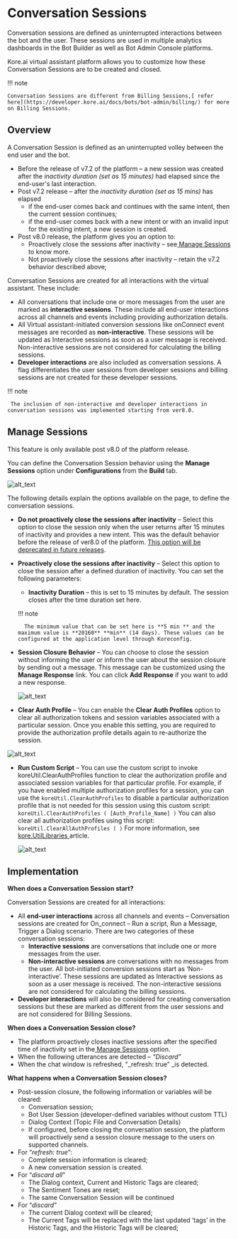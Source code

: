 
# Conversation Sessions

	

		

			

Conversation sessions are defined as uninterrupted interactions between the bot and the user. These sessions are used in multiple analytics dashboards in the Bot Builder as well as Bot Admin Console platforms.

Kore.ai virtual assistant platform allows you to customize how these Conversation Sessions are to be created and closed.

!!! note

    Conversation Sessions are different from Billing Sessions,[ refer here](https://developer.kore.ai/docs/bots/bot-admin/billing/) for more on Billing Sessions.

		

	

	

		

			


## **Overview**

A Conversation Session is defined as an uninterrupted volley between the end user and the bot.



* Before the release of v7.2 of the platform – a new session was created after the _inactivity duration (set as 15 minutes)_ had elapsed since the end-user's last interaction.
* Post v7.2 release – after the _inactivity duration (set as 15 mins)_ has elapsed
    * if the end-user comes back and continues with the same intent, then the current session continues;
    * if the end-user comes back with a new intent or with an invalid input for the existing intent, a new session is created.
* Post v8.0 release, the platform gives you an option to:
    * Proactively close the sessions after inactivity – see[ Manage Sessions](https://developer.kore.ai/docs/bots/bot-settings/bot-sessions/#Manage_Sessions) to know more.
    * Not proactively close the sessions after inactivity – retain the v7.2 behavior described above;

Conversation Sessions are created for all interactions with the virtual assistant. These include:



* All conversations that include one or more messages from the user are marked as **interactive sessions**. These include all end-user interactions across all channels and events including providing authorization details.
* All Virtual assistant-initiated conversion sessions like onConnect event messages are recorded as **non-interactive**. These sessions will be updated as Interactive sessions as soon as a user message is received. Non-interactive sessions are not considered for calculating the billing sessions.
* **Developer interactions** are also included as conversation sessions. A flag differentiates the user sessions from developer sessions and billing sessions are not created for these developer sessions.

!!! note

     The inclusion of non-interactive and developer interactions in conversation sessions was implemented starting from ver8.0.

		

	

	

		

			


## **Manage Sessions**

This feature is only available post v8.0 of the platform release.

You can define the Conversation Session behavior using the **Manage Sessions** option under **Configurations** from the **Build** tab.



![alt_text](images/conversationsessions1.png "image_tooltip")


The following details explain the options available on the page, to define the conversation sessions.



* **Do not proactively close the sessions after inactivity** – Select this option to close the session only when the user returns after 15 minutes of inactivity and provides a new intent. This was the default behavior before the release of ver8.0 of the platform. <span style="text-decoration:underline;">This option will be deprecated in future releases</span>.
* **Proactively close the sessions after inactivity** – Select this option to close the session after a defined duration of inactivity. You can set the following parameters:
    * **Inactivity Duration** – this is set to 15 minutes by default. The session closes after the time duration set here.
    
    !!! note

        The minimum value that can be set here is **5 min ** and the maximum value is **20160** **min** (14 days). These values can be configured at the application level through Koreconfig.

* **Session Closure Behavior** – You can choose to close the session without informing the user or inform the user about the session closure by sending out a message. This message can be customized using the **Manage Response** link. You can click **Add Response** if you want to add a new response. 



    ![alt_text](images/conversationsessions2.png "image_tooltip")

* **Clear Auth Profile** – You can enable the **Clear Auth Profiles** option to clear all authorization tokens and session variables associated with a particular session. Once you enable this setting, you are required to provide the authorization profile details again to re-authorize the session. 



![alt_text](images/conversationsessions3.png "image_tooltip")

* **Run Custom Script** – You can use the custom script to invoke koreUtil.ClearAuthProfiles function to clear the authorization profile and associated session variables for that particular profile. For example, if you have enabled multiple authorization profiles for a session, you can use the `koreUtil.ClearAuthProfiles` to disable a particular authorization profile that is not needed for this session using this custom script: 
 `koreUtil.ClearAuthProfiles ( [Auth_Profile_Name] )` 
You can also clear all authorization profiles using this script: 
`koreUtil.ClearAllAuthProfiles ( )` For more information, see[ kore.UtilLibraries](https://developer.kore.ai/docs/bots/advanced-topics/koreutil-libraries/)<span style="text-decoration:underline;"> </span>article.



    ![alt_text](images/conversationsessions4.png "image_tooltip")


		

	

	

		

			


## **Implementation**

**When does a Conversation Session start?**

Conversation Sessions are created for all interactions:



* All **end-user interactions** across all channels and events – Conversation sessions are created for On_connect – Run a script, Run a Message, Trigger a Dialog scenario. There are two categories of these conversation sessions:
    * **Interactive sessions** are conversations that include one or more messages from the user.
    * **Non-interactive sessions** are conversations with no messages from the user. All bot-initiated conversion sessions start as ‘Non-interactive’. These sessions are updated as Interactive sessions as soon as a user message is received. The non-interactive sessions are not considered for calculating the billing sessions.
* **Developer interactions** will also be considered for creating conversation sessions but these are marked as different from the user sessions and are not considered for Billing Sessions.

**When does a Conversation Session close?**



* The platform proactively closes inactive sessions after the specified time of inactivity set in the[ Manage Sessions](https://developer.kore.ai/docs/bots/bot-settings/bot-sessions/#Manage_Sessions)<span style="text-decoration:underline;"></span> option.
* When the following utterances are detected – _“Discard”_
* When the chat window is refreshed, "_refresh: true” _is detected.

		

	

	

		

			

**What happens when a Conversation Session closes?**



* Post-session closure, the following information or variables will be cleared:
    * Conversation session;
    * Bot User Session (developer-defined variables without custom TTL)
    * Dialog Context (Topic File and Conversation Details)
    * If configured, before closing the conversation session, the platform will proactively send a session closure message to the users on supported channels.
* For “_refresh: true_”:
    * Complete session information is cleared;
    * A new conversation session is created.
* For “_discard all_”
    * The Dialog context, Current and Historic Tags are cleared;
    * The Sentiment Tones are reset;
    * The same Conversation Session will be continued
* For “_discard_”
    * The current Dialog context will be cleared;
    * The Current Tags will be replaced with the last updated ‘tags’ in the Historic Tags, and the Historic Tags will be cleared;

		
